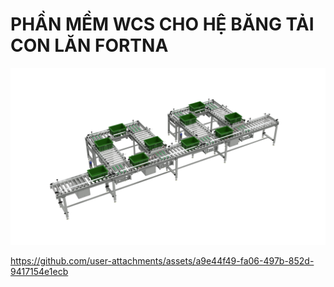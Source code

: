 # PHẦN MỀM WCS CHO HỆ BĂNG TẢI CON LĂN FORTNA

![Warehouse Control Systems](/assets/Fortna.2K.png)


https://github.com/user-attachments/assets/a9e44f49-fa06-497b-852d-9417154e1ecb
